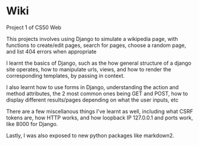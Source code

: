 # Wiki

Project 1 of CS50 Web

This projects involves using Django to simulate a wikipedia page, with functions to create/edit pages, search for pages, choose a random page, and list 404 errors when appropriate

I learnt the basics of Django, such as the how general structure of a django site operates, how to manipulate urls, views,
and how to render the corresponding templates, by passing in context.

I also learnt how to use forms in Django, understanding the action and method attributes, the 2 most common ones being GET and POST,
how to display different results/pages depending on what the user inputs, etc

There are a few miscellanous things I've learnt as well, including what CSRF tokens are, how HTTP works, and how loopback IP 127.0.0.1 and ports work, like 8000 for Django.

Lastly, I was also exposed to new python packages like markdown2.